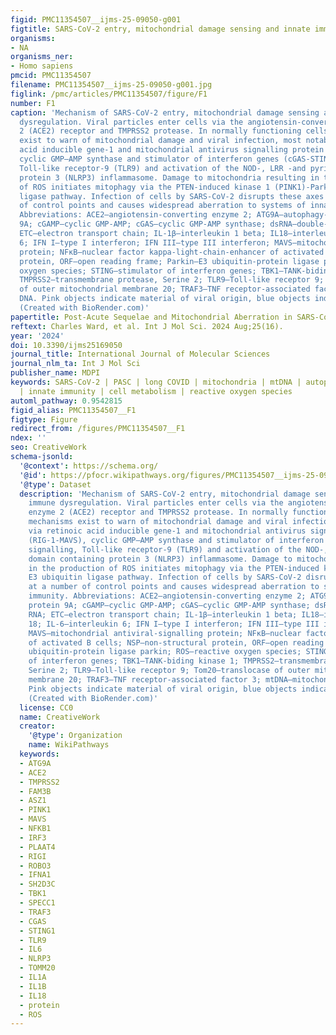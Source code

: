 ```yaml
---
figid: PMC11354507__ijms-25-09050-g001
figtitle: SARS-CoV-2 entry, mitochondrial damage sensing and innate immune dysregulation
organisms:
- NA
organisms_ner:
- Homo sapiens
pmcid: PMC11354507
filename: PMC11354507__ijms-25-09050-g001.jpg
figlink: /pmc/articles/PMC11354507/figure/F1
number: F1
caption: 'Mechanism of SARS-CoV-2 entry, mitochondrial damage sensing and innate immune
  dysregulation. Viral particles enter cells via the angiotensin-converting enzyme
  2 (ACE2) receptor and TMPRSS2 protease. In normally functioning cells various mechanisms
  exist to warn of mitochondrial damage and viral infection, most notably via retinoic
  acid inducible gene-1 and mitochondrial antivirus signalling protein (RIG-1-MAVS),
  cyclic GMP–AMP synthase and stimulator of interferon genes (cGAS-STING) signalling,
  Toll-like receptor-9 (TLR9) and activation of the NOD-, LRR -and pyrin domain containing
  protein 3 (NLRP3) inflammasome. Damage to mitochondria resulting in the production
  of ROS initiates mitophagy via the PTEN-induced kinase 1 (PINK1)-Parkin E3 ubiquitin
  ligase pathway. Infection of cells by SARS-CoV-2 disrupts these axes at a number
  of control points and causes widespread aberration to systems of innate immunity.
  Abbreviations: ACE2—angiotensin-converting enzyme 2; ATG9A—autophagy-related protein
  9A; cGAMP—cyclic GMP-AMP; cGAS—cyclic GMP-AMP synthase; dsRNA—double-stranded RNA;
  ETC—electron transport chain; IL-1β—interleukin 1 beta; IL18—interleukin 18; IL-6—interleukin
  6; IFN I—type I interferon; IFN III—type III interferon; MAVS—mitochondrial antiviral-signalling
  protein; NFκB—nuclear factor kappa-light-chain-enhancer of activated B cells; NSP—non-structural
  protein, ORF—open reading frame; Parkin—E3 ubiquitin-protein ligase parkin; ROS—reactive
  oxygen species; STING—stimulator of interferon genes; TBK1—TANK-biding kinase 1;
  TMPRSS2—transmembrane protease, Serine 2; TLR9—Toll-like receptor 9; Tom20—translocase
  of outer mitochondrial membrane 20; TRAF3—TNF receptor-associated factor 3; mtDNA—mitochondrial
  DNA. Pink objects indicate material of viral origin, blue objects indicate self-material.
  (Created with BioRender.com)'
papertitle: Post-Acute Sequelae and Mitochondrial Aberration in SARS-CoV-2 Infection
reftext: Charles Ward, et al. Int J Mol Sci. 2024 Aug;25(16).
year: '2024'
doi: 10.3390/ijms25169050
journal_title: International Journal of Molecular Sciences
journal_nlm_ta: Int J Mol Sci
publisher_name: MDPI
keywords: SARS-CoV-2 | PASC | long COVID | mitochondria | mtDNA | autophagy | mitophagy
  | innate immunity | cell metabolism | reactive oxygen species
automl_pathway: 0.9542815
figid_alias: PMC11354507__F1
figtype: Figure
redirect_from: /figures/PMC11354507__F1
ndex: ''
seo: CreativeWork
schema-jsonld:
  '@context': https://schema.org/
  '@id': https://pfocr.wikipathways.org/figures/PMC11354507__ijms-25-09050-g001.html
  '@type': Dataset
  description: 'Mechanism of SARS-CoV-2 entry, mitochondrial damage sensing and innate
    immune dysregulation. Viral particles enter cells via the angiotensin-converting
    enzyme 2 (ACE2) receptor and TMPRSS2 protease. In normally functioning cells various
    mechanisms exist to warn of mitochondrial damage and viral infection, most notably
    via retinoic acid inducible gene-1 and mitochondrial antivirus signalling protein
    (RIG-1-MAVS), cyclic GMP–AMP synthase and stimulator of interferon genes (cGAS-STING)
    signalling, Toll-like receptor-9 (TLR9) and activation of the NOD-, LRR -and pyrin
    domain containing protein 3 (NLRP3) inflammasome. Damage to mitochondria resulting
    in the production of ROS initiates mitophagy via the PTEN-induced kinase 1 (PINK1)-Parkin
    E3 ubiquitin ligase pathway. Infection of cells by SARS-CoV-2 disrupts these axes
    at a number of control points and causes widespread aberration to systems of innate
    immunity. Abbreviations: ACE2—angiotensin-converting enzyme 2; ATG9A—autophagy-related
    protein 9A; cGAMP—cyclic GMP-AMP; cGAS—cyclic GMP-AMP synthase; dsRNA—double-stranded
    RNA; ETC—electron transport chain; IL-1β—interleukin 1 beta; IL18—interleukin
    18; IL-6—interleukin 6; IFN I—type I interferon; IFN III—type III interferon;
    MAVS—mitochondrial antiviral-signalling protein; NFκB—nuclear factor kappa-light-chain-enhancer
    of activated B cells; NSP—non-structural protein, ORF—open reading frame; Parkin—E3
    ubiquitin-protein ligase parkin; ROS—reactive oxygen species; STING—stimulator
    of interferon genes; TBK1—TANK-biding kinase 1; TMPRSS2—transmembrane protease,
    Serine 2; TLR9—Toll-like receptor 9; Tom20—translocase of outer mitochondrial
    membrane 20; TRAF3—TNF receptor-associated factor 3; mtDNA—mitochondrial DNA.
    Pink objects indicate material of viral origin, blue objects indicate self-material.
    (Created with BioRender.com)'
  license: CC0
  name: CreativeWork
  creator:
    '@type': Organization
    name: WikiPathways
  keywords:
  - ATG9A
  - ACE2
  - TMPRSS2
  - FAM3B
  - ASZ1
  - PINK1
  - MAVS
  - NFKB1
  - IRF3
  - PLAAT4
  - RIGI
  - ROBO3
  - IFNA1
  - SH2D3C
  - TBK1
  - SPECC1
  - TRAF3
  - CGAS
  - STING1
  - TLR9
  - IL6
  - NLRP3
  - TOMM20
  - IL1A
  - IL1B
  - IL18
  - protein
  - ROS
---
```

